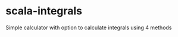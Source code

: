 scala-integrals
===============

Simple calculator with option to calculate integrals using 4 methods
